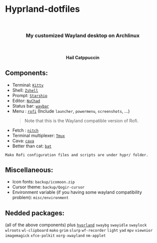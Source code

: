 # Hyprland-dotfiles

<br>
<h3 align = "center">My customized Wayland desktop on Archlinux</h3>
<br>

<img src="https://github.com/kartorias1/Hyprland-dotfiles/blob/main/screenshots/screenshots.png" alt="">

<h4 align="center">Hail Catppuccin</h4>

## Components:

- Terminal: [`Kitty`](https://github.com/kovidgoyal/kitty)
- Shell: [`Zshell`](https://www.zsh.org/)
- Prompt: [`Starship`](https://starship.rs/)
- Editor: [`NvChad`](https://github.com/NvChad/NvChad)
- Status bar: [`waybar`](https://github.com/Alexays/Waybar)
- Menu : [`rofi`](https://github.com/lbonn/rofi) (Include `launcher`, `powermenu`, `screenshots`, ...)
  > Note that this is the Wayland compatible version of Rofi.
- Fetch : [`nitch`](https://github.com/ssleert/nitch)
- Terminal multiplexer: [`Tmux`](https://github.com/tmux/tmux/wiki)
- Cava: [`cava`](https://github.com/karlstav/cava)
- Better than cat: [`bat`](https://github.com/sharkdp/bat)
```
Mako Rofi configuration files and scripts are under hypr/ folder.
```

## Miscellaneous:

- Icon fonts: `backup/icomoon.zip`
- Cursor theme: `backup/Qogir-cursor`
- Environment variable (if you having some wayland compatibility problem): `misc/environment`

## Nedded packages:

(all of the above components) plus [`hyprland`](https://github.com/hyprwm/Hyprland) `swaybg` `swayidle` `swaylock` `wlroots` `wl-clipboard` `mako` `grim` `slurp` `wf-recorder` `light` `yad` `mpv` `viewnior` `imagemagick` `xfce-polkit` `xorg-xwayland` `nm-applet`

